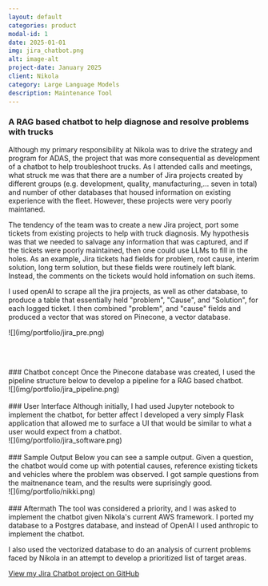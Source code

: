 ```yaml
---
layout: default
categories: product
modal-id: 1
date: 2025-01-01
img: jira_chatbot.png
alt: image-alt
project-date: January 2025
client: Nikola
category: Large Language Models
description: Maintenance Tool
---
```




<div style="text-align: left;" markdown="1">

### A RAG based chatbot to help diagnose and resolve problems with trucks
Although my primary responsibility at Nikola was to drive the strategy and program for ADAS, the project that was more consequential as development of a chatbot to help troubleshoot trucks.  As I attended calls and meetings, what struck me was that there are a number of Jira projects created by different groups (e.g. development, quality, manufacturing,...  seven in total) and number of other databases that housed information on existing experience with the fleet.  However, these projects were very poorly maintaned.  

The tendency of the team was to create a new Jira project, port some tickets from existing projects to help with truck diagnosis.  My hypothesis was that we needed to salvage any information that was captured, and if the tickets were poorly maintained, then one could use LLMs to fill in the holes.  As an example, Jira tickets had fields for problem, root cause, interim solution, long term solution, but these fields were routinely left blank.  Instead, the comments on the tickets would hold infomation on such items.  

I used openAI to scrape all the jira projects, as well as other database, to produce a table that essentially held "problem", "Cause", and "Solution", for each logged ticket.  I then combined "problem", and "cause" fields and produced a vector that was stored on Pinecone, a vector database.
<br>
</div>
![](img/portfolio/jira_pre.png)

<br><br>


<div style="text-align: left;" markdown="1">
### Chatbot concept 
Once the Pinecone database was created, I used the pipeline structure below to develop a pipeline for a RAG based chatbot. 
</div>
![](img/portfolio/jira_pipeline.png)
<br><br>


<div style="text-align: left;" markdown="1">
### User Interface
Although initially, I had used Jupyter notebook to implement the chatbot, for better affect I developed a very simply Flask application that allowed me to surface a UI that would be similar to what a user would expect from a chatbot.  
</div>
![](img/portfolio/jira_software.png)
<br><br>

<div style="text-align: left;" markdown="1">
### Sample Output
Below you can see a sample output.  Given a question, the chatbot would come up with potential causes, reference existing tickets and vehicles where the problem was observed.  I got sample questions from the maitnenance team, and the results were suprisingly good.
</div>
![](img/portfolio/nikki.png)
<br><br>


<div style="text-align: left;" markdown="1">
### Aftermath
The tool was considered a priority, and I was asked to implement the chatbot given Nikola's current AWS framework.  I ported my database to a Postgres database, and instead of OpenAI I used anthropic to implement the chatbot.

I also used the vectorized database to do an analysis of current problems faced by Nikola in an attempt to develop a prioritized list of target areas.
</div>

<div style="text-align: left;">
  <a href="https://github.com/albertjordan/jira_chatbot" target="_blank">View my Jira Chatbot project on GitHub</a>
</div>

